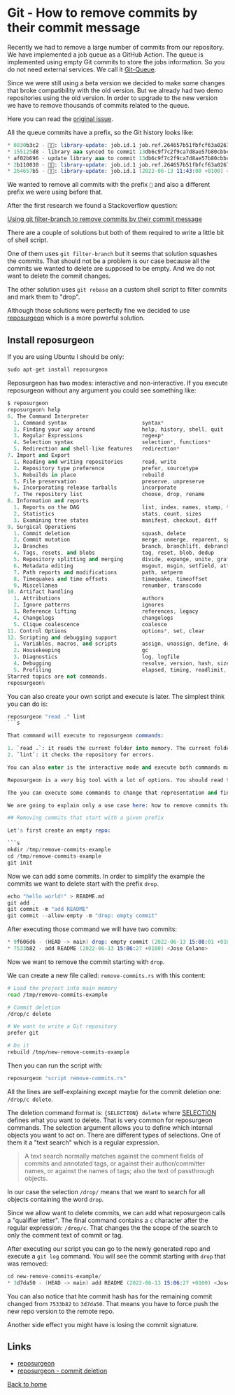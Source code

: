 # Git - How to remove commits by their commit message

Recently we had to remove a large number of commits from our repository. We have implemented a job queue as a GitHub Action. The queue is implemented using empty Git commits to store the jobs information. So you do not need external services. We call it [Git-Queue](https://github.com/Nautilus-Cyberneering/git-queue).

Since we were still using a beta version we decided to make some changes that broke compatibility with the old version.
But we already had two demo repositories using the old version. In order to upgrade to the new version we have to remove thousands of commits related to the queue.

Here you can read the [original issue](https://github.com/Nautilus-Cyberneering/library-consumer/issues/28).

All the queue commits have a prefix, so the Git history looks like:

```s
* 0830b3c2 - 📝✅: library-update: job.id.1 job.ref.264657b51fbfcf63a0267fa425fd121f5f6781a0 (2022-06-13 10:43:37 +0000) <NautilusCyberneering[bot]>
* 155125d8 - library aaa synced to commit 13db6c9f7c2f9ca7d8ae57b80cbbcc97a51a28a8 (2022-06-13 10:43:36 +0000) <A committer>
* af02b696 - update library aaa to commit 13db6c9f7c2f9ca7d8ae57b80cbbcc97a51a28a8 (2022-06-13 10:43:33 +0000) <A committer>
* 2b110030 - 📝👔: library-update: job.id.1 job.ref.264657b51fbfcf63a0267fa425fd121f5f6781a0 (2022-06-13 10:43:33 +0000) <NautilusCyberneering[bot]>
* 264657b5 - 📝🈺: library-update: job.id.1 (2022-06-13 11:43:00 +0100) <NautilusCyberneering[bot]>
```

We wanted to remove all commits with the prefix `📝` and also a different prefix we were using before that.

After the first research we found a Stackoverflow question:

[Using git filter-branch to remove commits by their commit message](https://stackoverflow.com/questions/4558162/using-git-filter-branch-to-remove-commits-by-their-commit-message/9543606#9543606)

There are a couple of solutions but both of them required to write a little bit of shell script.

One of them uses `git filter-branch` but it seems that solution squashes the commits. That should not be a problem is our case because all the commits we wanted to delete are supposed to be empty. And we do not want to delete the commit changes.

The other solution uses `git rebase` an a custom shell script to filter commits and mark them to "drop".

Although those solutions were perfectly fine we decided to use [reposurgeon](http://www.catb.org/~esr/reposurgeon/) which is a more powerful solution.

## Install reposurgeon

If you are using Ubuntu I should be only:

```s
sudo apt-get install reposurgeon
```

Reposurgeon has two modes: interactive and non-interactive. If you execute reposurgeon without any argument you could see something like:

```s
$ reposurgeon
reposurgeon% help
6. The Command Interpreter                 
  1. Command syntax                        syntax*
  2. Finding your way around               help, history, shell, quit
  3. Regular Expressions                   regexp*
  4. Selection syntax                      selection*, functions*
  5. Redirection and shell-like features   redirection*
7. Import and Export                       
  1. Reading and writing repositories      read, write
  2. Repository type preference            prefer, sourcetype
  3. Rebuilds in place                     rebuild
  5. File preservation                     preserve, unpreserve
  6. Incorporating release tarballs        incorporate
  7. The repository list                   choose, drop, rename
8. Information and reports                 
  1. Reports on the DAG                    list, index, names, stamp, tags, inspect, graph, lint, when
  2. Statistics                            stats, count, sizes
  3. Examining tree states                 manifest, checkout, diff
9. Surgical Operations                     
  1. Commit deletion                       squash, delete
  2. Commit mutation                       merge, unmerge, reparent, split, add, remove, tagify, reorder
  3. Branches                              branch, branchlift, debranch
  4. Tags, resets, and blobs               tag, reset, blob, dedup
  5. Repository splitting and merging      divide, expunge, unite, graft
  6. Metadata editing                      msgout, msgin, setfield, attribution, append, gitify, filter
  7. Path reports and modifications        path, setperm
  8. Timequakes and time offsets           timequake, timeoffset
  9. Miscellanea                           renumber, transcode
10. Artifact handling                      
  1. Attributions                          authors
  2. Ignore patterns                       ignores
  3. Reference lifting                     references, legacy
  4. Changelogs                            changelogs
  5. Clique coalescence                    coalesce
11. Control Options                        options*, set, clear
12. Scripting and debugging support        
  1. Variables, macros, and scripts        assign, unassign, define, do, undefine, script, print
  2. Housekeeping                          gc
  3. Diagnostics                           log, logfile
  4. Debugging                             resolve, version, hash, sizeof, strip
  5. Profiling                             elapsed, timing, readlimit, memory, profile, exit
Starred topics are not commands.           
reposurgeon%  
```

You can also create your own script and execute is later. The simplest think you can do is:

```s
reposurgeon "read ." lint
```s

That command will execute to reposurgeon commands:

1. `read .`: it reads the current folder into memory. The current folder must be a repository.
2. `lint`: it checks the repository for errors.

You can also enter is the interactive mode and execute both commands manually.

Reposurgeon is a very big tool with a lot of options. You should read the basic documentation to understand how it works. Basically it imports any kind or repo and creates an internal representation of the repo.

The you can execute some commands to change that representation and finally you can export again the internal representation into a different repo. One of the common tasks is used for is converting from different repositories formats. For example from [SNV](https://subversion.apache.org/) to [Git](https://git-scm.com/).

We are going to explain only a use case here: how to remove commits that start with a given prefix.

## Removing commits that start with a given prefix

Let's first create an empty repo:

```s
mkdir /tmp/remove-commits-example
cd /tmp/remove-commits-example
git init
```

Now we can add some commits. In order to simplify the example the commits we want to delete start with the prefix `drop`.

```s
echo "hello world!" > README.md
git add .
git commit -m "add README"
git commit --allow-empty -m "drop: empty commit"
```

After executing those command we will have two commits:

```s
* 9f606d6 - (HEAD -> main) drop: empty commit (2022-06-13 15:08:01 +0100) <Jose Celano>
* 7533b82 - add README (2022-06-13 15:06:27 +0100) <Jose Celano>
```

Now we want to remove the commit starting with `drop`.

We can create a new file called: `remove-commits.rs` with this content:

```bash
# Load the project into main memory
read /tmp/remove-commits-example

# Commit deletion
/drop/c delete

# We want to write a Git repository
prefer git

# Do it
rebuild /tmp/new-remove-commits-example
```

Then you can run the script with:

```s
reposurgeon "script remove-commits.rs"
```

All the lines are self-explaining except maybe for the commit deletion one: `/drop/c delete`.

The deletion command format is: `{SELECTION} delete` where [SELECTION](http://www.catb.org/~esr/reposurgeon/repository-editing.html#selections) defines what you want to delete. That is very common for reposurgeon commands. The selection argument allows you to define which internal objects you want to act on. There are different types of selections. One of them  it a "text search" which is a regular expression.

>A text search normally matches against the comment fields of commits and annotated tags, or against their author/committer names, or against the names of tags; also the text of passthrough objects.

In our case the selection `/drop/` means that we want to search for all objects containing the word `drop`.

Since we allow want to delete commits, we can add what reposurgeon calls a "qualifier letter". The final command contains a `c` character after the regular expression: `/drop/c`. That changes the the scope of the search to only the comment text of commit or tag.

After executing our script you can go to the newly generated repo and execute a `git log` command. You will see the commit starting with `drop` that was removed:

```s
cd new-remove-commits-example/
* 3d7da50 - (HEAD -> main) add README (2022-06-13 15:06:27 +0100) <Jose Celano>
```

You can also notice that hte commit hash has for the remaining commit changed from `7533b82` to `3d7da50`. That means you have to force push the new repo version to the remote repo.

Another side effect you might have is losing the commit signature.

## Links

- [reposurgeon](http://www.catb.org/~esr/reposurgeon/)
- [reposurgeon - commit deletion](http://www.catb.org/~esr/reposurgeon/repository-editing.html#deletion)

[Back to home](./index.md)
